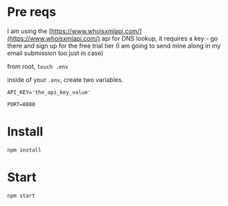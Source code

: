 # Pre reqs

I am using the [https://www.whoisxmlapi.com/](https://www.whoisxmlapi.com/) api for DNS lookup, it requires a key - go there and sign up for the free trial tier (I am going to send mine along in my email submission too just in case)

from root, `touch .env`

inside of your `.env`, create two variables.

`API_KEY='the_api_key_value'`

`PORT=8080`

# Install
`npm install`

# Start
`npm start`